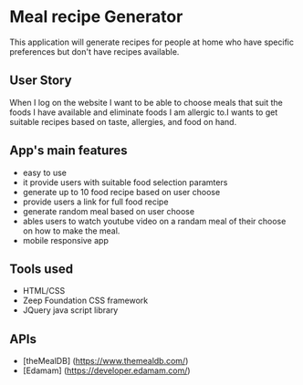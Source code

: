 # Meal recipe Generator

This application will generate recipes for people at home who have specific preferences but don't have recipes available.

## User Story

When I log on the website I want to be able to choose meals that suit the foods I have available and eliminate foods I am allergic to.I wants to get suitable recipes based on taste, allergies, and food on hand.

## App's main features

* easy to use
* it provide users with suitable food selection paramters
* generate up to 10 food recipe based on user choose
* provide users a link for full food recipe
* generate random meal based on user choose
* ables users to watch youtube video on a randam meal of their choose on how to make the meal.
* mobile responsive app

## Tools used

* HTML/CSS
* Zeep Foundation CSS framework
* JQuery java script library

## APIs

* [theMealDB] (https://www.themealdb.com/)
* [Edamam] (https://developer.edamam.com/)


